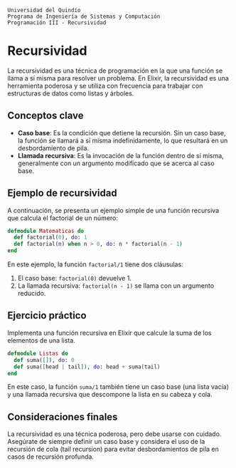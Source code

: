 ```
Universidad del Quindío
Programa de Ingeniería de Sistemas y Computación
Programación III - Recursividad
```

# Recursividad

La recursividad es una técnica de programación en la que una función se llama a sí misma para resolver un problema. En Elixir, la recursividad es una herramienta poderosa y se utiliza con frecuencia para trabajar con estructuras de datos como listas y árboles.

## Conceptos clave

- **Caso base**: Es la condición que detiene la recursión. Sin un caso base, la función se llamará a sí misma indefinidamente, lo que resultará en un desbordamiento de pila.
- **Llamada recursiva**: Es la invocación de la función dentro de sí misma, generalmente con un argumento modificado que se acerca al caso base.

## Ejemplo de recursividad

A continuación, se presenta un ejemplo simple de una función recursiva que calcula el factorial de un número:

```elixir
defmodule Matematicas do
  def factorial(0), do: 1
  def factorial(n) when n > 0, do: n * factorial(n - 1)
end
```

En este ejemplo, la función `factorial/1` tiene dos cláusulas:
1. El caso base: `factorial(0)` devuelve 1.
2. La llamada recursiva: `factorial(n - 1)` se llama con un argumento reducido.

## Ejercicio práctico

Implementa una función recursiva en Elixir que calcule la suma de los elementos de una lista.

```elixir
defmodule Listas do
  def suma([]), do: 0
  def suma([head | tail]), do: head + suma(tail)
end
```

En este caso, la función `suma/1` también tiene un caso base (una lista vacía) y una llamada recursiva que descompone la lista en su cabeza y cola.

## Consideraciones finales

La recursividad es una técnica poderosa, pero debe usarse con cuidado. Asegúrate de siempre definir un caso base y considera el uso de la recursión de cola (tail recursion) para evitar desbordamientos de pila en casos de recursión profunda.